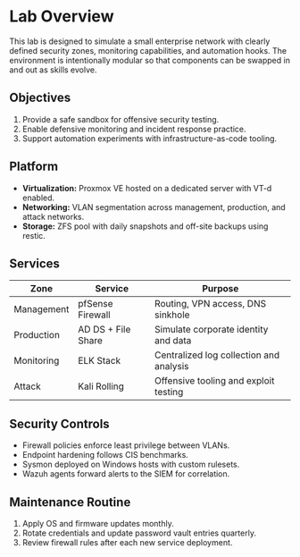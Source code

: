 # Lab Overview

This lab is designed to simulate a small enterprise network with clearly defined security zones, monitoring capabilities, and automation hooks. The environment is intentionally modular so that components can be swapped in and out as skills evolve.

## Objectives

1. Provide a safe sandbox for offensive security testing.
2. Enable defensive monitoring and incident response practice.
3. Support automation experiments with infrastructure-as-code tooling.

## Platform

- **Virtualization:** Proxmox VE hosted on a dedicated server with VT-d enabled.
- **Networking:** VLAN segmentation across management, production, and attack networks.
- **Storage:** ZFS pool with daily snapshots and off-site backups using restic.

## Services

| Zone        | Service             | Purpose                                  |
|-------------|--------------------|-------------------------------------------|
| Management  | pfSense Firewall   | Routing, VPN access, DNS sinkhole        |
| Production  | AD DS + File Share | Simulate corporate identity and data     |
| Monitoring  | ELK Stack          | Centralized log collection and analysis  |
| Attack      | Kali Rolling       | Offensive tooling and exploit testing    |

## Security Controls

- Firewall policies enforce least privilege between VLANs.
- Endpoint hardening follows CIS benchmarks.
- Sysmon deployed on Windows hosts with custom rulesets.
- Wazuh agents forward alerts to the SIEM for correlation.

## Maintenance Routine

1. Apply OS and firmware updates monthly.
2. Rotate credentials and update password vault entries quarterly.
3. Review firewall rules after each new service deployment.
